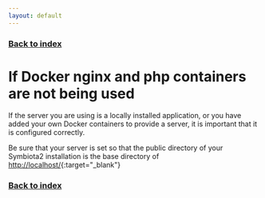 ```yaml
---
layout: default
---
```


### [Back to index](./index.html)

# If Docker nginx and php containers are not being used

If the server you are using is a locally installed application, or you have added your own Docker containers to provide
a server, it is important that it is configured correctly.

Be sure that your server is set so that the public directory of your Symbiota2 installation is the base directory of
[http://localhost/](http://localhost/){:target="_blank"}

### [Back to index](./index.html)
